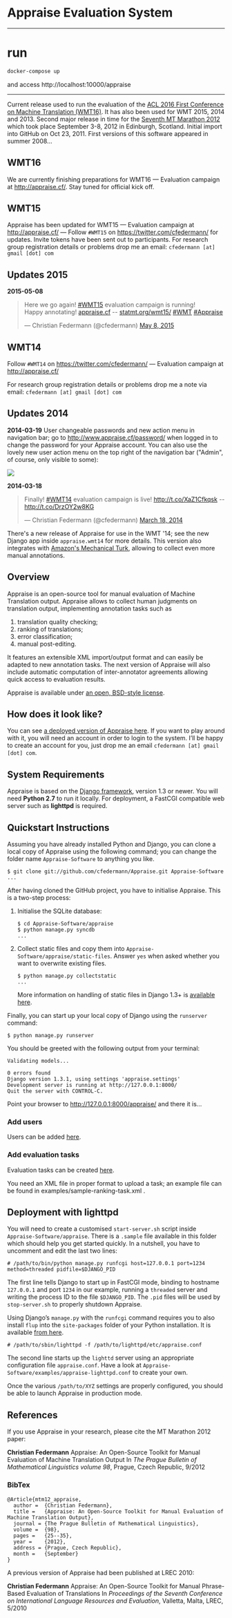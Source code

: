 <h1 id="appraise_evaluation_system">Appraise Evaluation System</h1>

---

# run
```bash
docker-compose up
```
and access http://localhost:10000/appraise

---

<p>Current release used to run the evaluation of the <a href="http://www.statmt.org/wmt16/">ACL 2016 First Conference on Machine Translation (WMT16)</a>. It has also been used for WMT 2015, 2014 and 2013. Second major release in time for the <a href="http://www.statmt.org/mtm12/">Seventh MT Marathon 2012</a> which took place September 3-8, 2012 in Edinburgh, Scotland. Initial import into GitHub on Oct 23, 2011. First versions of this software appeared in summer 2008...</p>

<h2 id="wmt15">WMT16</h2>

<p>We are currently finishing preparations for WMT16 &mdash; Evaluation campaign at <a href="http://www.appraise.cf/">http://appraise.cf/</a>. Stay tuned for official kick off.</p>

<h2 id="wmt15">WMT15</h2>

<p>Appraise has been updated for WMT15 &mdash; Evaluation campaign at <a href="http://www.appraise.cf/">http://appraise.cf/</a> &mdash; Follow <code>#WMT15</code> on <a href="https://twitter.com/cfedermann/">https://twitter.com/cfedermann/</a> for updates. Invite tokens have been sent out to participants. For research group registration details or problems drop me an email: <code>cfedermann [at] gmail [dot] com</code></p>

<h2 id="updates2015">Updates 2015</h2>

<p><strong>2015-05-08</strong><blockquote class="twitter-tweet" lang="en"><p>Here we go again! <a href="https://twitter.com/search?q=%23WMT15&amp;src=hash">#WMT15</a> evaluation campaign is running!<br/> Happy annotating! <a href="http://t.co/an6M1WElar">appraise.cf</a> -- <a href="http://t.co/tuIEbUAIdS">statmt.org/wmt15/</a> <a href="https://twitter.com/search?q=%23WMT&amp;src=hash">#WMT</a> <a href="https://twitter.com/search?q=%23Appraise&amp;src=hash">#Appraise</a></p>&mdash; Christian Federmann (@cfedermann) <a href="https://twitter.com/cfedermann/status/596581479422922754">May 8, 2015</a></blockquote> <script async src="//platform.twitter.com/widgets.js" charset="utf-8"></script></p>

<h2 id="wmt14">WMT14</h2>

<p>Follow <code>#WMT14</code> on <a href="https://twitter.com/cfedermann/">https://twitter.com/cfedermann/</a> &mdash; Evaluation campaign at <a href="http://www.appraise.cf/">http://appraise.cf/</a></p>

<p>For research group registration details or problems drop me a note via email: <code>cfedermann [at] gmail [dot] com</code></p>

<h2 id="updates2014">Updates 2014</h2>

<p><strong>2014-03-19</strong> User changeable passwords and new action menu in navigation bar; go to <a href="http://www.appraise.cf/password/">http://www.appraise.cf/password/</a> when logged in to change the password for your Appraise account. You can also use the lovely new user action menu on the top right of the navigation bar ("Admin", of course, only visible to some):</p>

<p><img src="https://github.com/cfedermann/Appraise/raw/master/images/Appraise-User-Menu-Navbar.png" /></p>

<p><strong>2014-03-18</strong><blockquote class="twitter-tweet" lang="en"><p>Finally! <a href="https://twitter.com/search?q=%23WMT14&amp;src=hash">#WMT14</a> evaluation campaign is live! <a href="http://t.co/XaZ1Cfkqsk">http://t.co/XaZ1Cfkqsk</a> -- <a href="http://t.co/DrzOY2w8KG">http://t.co/DrzOY2w8KG</a></p>&mdash; Christian Federmann (@cfedermann) <a href="https://twitter.com/cfedermann/statuses/446001314485399552">March 18, 2014</a></blockquote> <script async src="//platform.twitter.com/widgets.js" charset="utf-8"></script></p>

<p>There's a new release of Appraise for use in the WMT '14; see the new Django app inside <code>appraise.wmt14</code> for more details.  This version also integrates with <a href="http://www.mturk.com/">Amazon's Mechanical Turk</a>, allowing to collect even more manual annotations.</p>

<h2 id="overview">Overview</h2>

<p>Appraise is an open-source tool for manual evaluation of Machine Translation output. Appraise allows to collect human judgments on translation output, implementing annotation tasks such as</p>

<ol>
<li>translation quality checking;</li>
<li>ranking of translations;</li>
<li>error classification;</li>
<li>manual post-editing.</li>
</ol>

<p>It features an extensible XML import/output format and can easily be adapted to new annotation tasks. The next version of Appraise will also include automatic computation of inter-annotator agreements allowing quick access to evaluation results.</p>

<p>Appraise is available under <a href="https://raw.github.com/cfedermann/Appraise/master/appraise/LICENSE">an open, BSD-style license</a>.</p>

<h2 id="how_does_it_look_like">How does it look like?</h2>

<p>You can see <a href="http://www.appraise.cf/">a deployed version of Appraise here</a>. If you want to play around with it, you will need an account in order to login to the system. I&#8217;ll be happy to create an account for you, just drop me an email <code>cfedermann [at] gmail [dot] com</code>.</p>

<h2 id="system_requirements">System Requirements</h2>

<p>Appraise is based on the <a href="http://www.djangoproject.com/">Django framework</a>, version 1.3 or newer. You will need <strong>Python 2.7</strong> to run it locally. For deployment, a FastCGI compatible web server such as <strong>lighttpd</strong> is required.</p>

<h2 id="quickstart_instructions">Quickstart Instructions</h2>

<p>Assuming you have already installed Python and Django, you can clone a local copy of Appraise using the following command; you can change the folder name <code>Appraise-Software</code> to anything you like.</p>

<pre><code>$ git clone git://github.com/cfedermann/Appraise.git Appraise-Software
...
</code></pre>

<p>After having cloned the GitHub project, you have to initialise Appraise. This is a two-step process:</p>

<ol>
<li><p>Initialise the SQLite database:</p>

<pre><code>$ cd Appraise-Software/appraise
$ python manage.py syncdb
...
</code></pre></li>
<li><p>Collect static files and copy them into <code>Appraise-Software/appraise/static-files</code>. Answer <code>yes</code> when asked whether you want to overwrite existing files.</p>

<pre><code>$ python manage.py collectstatic
...
</code></pre>

<p>More information on handling of static files in Django 1.3+ is <a href="https://docs.djangoproject.com/en/1.4/howto/static-files/">available here</a>.</p></li>
</ol>

<p>Finally, you can start up your local copy of Django using the <code>runserver</code> command:</p>

<pre><code>$ python manage.py runserver
</code></pre>

<p>You should be greeted with the following output from your terminal:</p>

<pre><code>Validating models...

0 errors found
Django version 1.3.1, using settings 'appraise.settings'
Development server is running at http://127.0.0.1:8000/
Quit the server with CONTROL-C.
</code></pre>

<p>Point your browser to <a href="http://127.0.0.1:8000/appraise/">http://127.0.0.1:8000/appraise/</a> and there it is&#8230;</p>

<h3 id="add_users">Add users</h3>

<p>Users can be added <a href="http://127.0.0.1:8000/appraise/admin/auth/user/add/">here</a>.</p>

<h3 id="add_evaluation_tasks">Add evaluation tasks</h3>

<p>Evaluation tasks can be created
<a href="http://127.0.0.1:8000/appraise/admin/evaluation/evaluationtask/add/">here</a>.</p>

<p>You need an XML file in proper format to upload a task; an example file can be found in
examples/sample-ranking-task.xml .</p>

<h2 id="deployment_with_lighttpd">Deployment with lighttpd</h2>

<p>You will need to create a customised <code>start-server.sh</code> script inside <code>Appraise-Software/appraise</code>. There is a <code>.sample</code> file available in this folder which should help you get started quickly. In a nutshell, you have to uncomment and edit the last two lines:</p>

<pre><code># /path/to/bin/python manage.py runfcgi host=127.0.0.1 port=1234 method=threaded pidfile=$DJANGO_PID
</code></pre>

<p>The first line tells Django to start up in FastCGI mode, binding to hostname <code>127.0.0.1</code> and port <code>1234</code> in our example, running a <code>threaded</code> server and writing the process ID to the file <code>$DJANGO_PID</code>. The <code>.pid</code> files will be used by <code>stop-server.sh</code> to properly shutdown Appraise.</p>

<p>Using Django&#8217;s <code>manage.py</code> with the <code>runfcgi</code> command requires you to also install <code>flup</code> into the <code>site-packages</code> folder of your Python installation. It is available <a href="http://pypi.python.org/pypi/flup/1.0.3.dev-20110405">from here</a>.</p>

<pre><code># /path/to/sbin/lighttpd -f /path/to/lighttpd/etc/appraise.conf
</code></pre>

<p>The second line starts up the <code>lighttd</code> server using an appropriate configuration file <code>appraise.conf</code>. Have a look at <code>Appraise-Software/examples/appraise-lighttpd.conf</code> to create your own.</p>

<p>Once the various <code>/path/to/XYZ</code> settings are properly configured, you should be able to launch Appraise in production mode.</p>

<h2 id="references">References</h2>

<p>If you use Appraise in your research, please cite the MT Marathon 2012 paper:</p>

<p><strong>Christian Federmann</strong>
Appraise: An Open-Source Toolkit for Manual Evaluation of Machine Translation Output
In <em>The Prague Bulletin of Mathematical Linguistics volume 98</em>, Prague, Czech Republic, 9/2012</p>

<h3 id="bibtex">BibTex</h3>

<pre><code>@Article{mtm12_appraise,
  author =  {Christian Federmann},
  title =   {Appraise: An Open-Source Toolkit for Manual Evaluation of Machine Translation Output},
  journal = {The Prague Bulletin of Mathematical Linguistics},
  volume =  {98},
  pages =   {25--35},
  year =    {2012},
  address = {Prague, Czech Republic},
  month =   {September}
}
</code></pre>

<p>A previous version of Appraise had been published at LREC 2010:</p>

<p><strong>Christian Federmann</strong>
Appraise: An Open-Source Toolkit for Manual Phrase-Based Evaluation of Translations
In <em>Proceedings of the Seventh Conference on International Language Resources and Evaluation</em>, Valletta, Malta, LREC, 5/2010</p>

